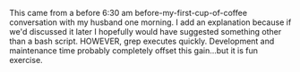 This came from a before 6:30 am before-my-first-cup-of-coffee conversation with my husband one morning. I add an explanation because if we'd discussed it later I hopefully would have suggested something other than a bash script. HOWEVER, grep executes quickly. Development and maintenance time probably completely offset this gain...but it is fun exercise.
